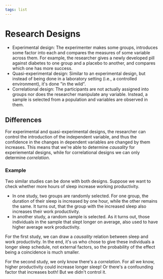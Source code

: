 ```yaml
---
tags: list
---
```


# Research Designs
* Experimental design: The experimenter makes some groups, introduces some factor into each and compares the measures of some variable across them. For example, the researcher gives a newly developed pill against diabetes to one group and a placebo to another, and compares which one has more success.
* Quasi-experimental design: Similar to an experimental design, but instead of being done in a laboratory setting (i.e., a controlled environment), it's done "in the wild".
* Correlational design: The participants are not actually assigned into groups nor does the researcher manipulate any variable. Instead, a sample is selected from a population and variables are observed in them.

## Differences
For experimental and quasi-experimental designs, the researcher can control the introduction of the independent variable, and thus the confidence in the changes in dependent variables are changed by them increases. This means that we're able to determine *causality* for experiemental designs, while for correlational designs we can only determine *correlation*.

### Example
Two similar studies can be done with both designs. Suppose we want to check whether more hours of sleep increase working productivity.

* In one study, two groups are randomly selected. For one group, the duration of their sleep is increased by one hour, while the other remains the same. It turns out, that the group with the increased sleep also increases their work productivity.
* In another study, a random sample is selected. As it turns out, those individuals in the sample that slept longer on average, also used to have higher average work productivity.

For the first study, we can draw a *causality* relation between sleep and work productivity. In the end, it's us who chose to give these individuals a longer sleep schedule, not external factors, so the probability of the effect being a coincidence is much smaller.

For the second study, we only know there's a *correlation*. For all we know, higher productivity could increase longer sleep! Or there's a confounding factor that increases both! But we didn't control it.
